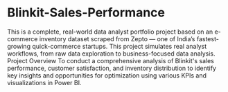 # Blinkit-Sales-Performance
This is a complete, real-world data analyst portfolio project based on an e-commerce inventory dataset scraped from Zepto — one of India’s fastest-growing quick-commerce startups. This project simulates real analyst workflows, from raw data exploration to business-focused data analysis.
Project Overview
To conduct a comprehensive analysis of Blinkit's sales performance, customer satisfaction, and inventory distribution to identify key insights and opportunities for optimization using various KPIs and visualizations in Power BI.
